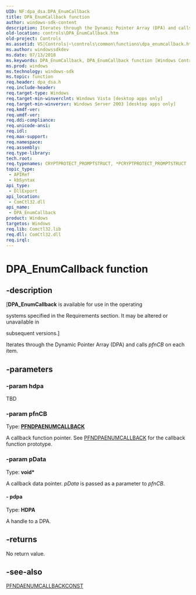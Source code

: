 ```yaml
---
UID: NF:dpa_dsa.DPA_EnumCallback
title: DPA_EnumCallback function
author: windows-sdk-content
description: Iterates through the Dynamic Pointer Array (DPA) and calls pfnCB on each item.
old-location: controls\DPA_EnumCallback.htm
old-project: Controls
ms.assetid: VS|Controls|~\controls\common\functions\dpa_enumcallback.htm
ms.author: windowssdkdev
ms.date: 07/13/2018
ms.keywords: DPA_EnumCallback, DPA_EnumCallback function [Windows Controls], _win32_DPA_EnumCallback, _win32_DPA_EnumCallback_cpp, controls.DPA_EnumCallback, controls._win32_DPA_EnumCallback, dpa_dsa/DPA_EnumCallback
ms.prod: windows
ms.technology: windows-sdk
ms.topic: function
req.header: dpa_dsa.h
req.include-header: 
req.target-type: Windows
req.target-min-winverclnt: Windows Vista [desktop apps only]
req.target-min-winversvr: Windows Server 2003 [desktop apps only]
req.kmdf-ver: 
req.umdf-ver: 
req.ddi-compliance: 
req.unicode-ansi: 
req.idl: 
req.max-support: 
req.namespace: 
req.assembly: 
req.type-library: 
tech.root: 
req.typenames: CRYPTPROTECT_PROMPTSTRUCT, *PCRYPTPROTECT_PROMPTSTRUCT
topic_type:
 - APIRef
 - kbSyntax
api_type:
 - DllExport
api_location:
 - ComCtl32.dll
api_name:
 - DPA_EnumCallback
product: Windows
targetos: Windows
req.lib: Comctl32.lib
req.dll: ComCtl32.dll
req.irql: 
---
```


# DPA_EnumCallback function


## -description


<p class="CCE_Message">[<b>DPA_EnumCallback</b> is available for use in the operating 

systems specified in the Requirements section. It may be altered or unavailable in 

subsequent versions.]

Iterates through the Dynamic Pointer Array (DPA) and calls <i>pfnCB</i> on each item. 


## -parameters




### -param hdpa

TBD


### -param pfnCB

Type: <b><a href="https://msdn.microsoft.com/7ee522bc-9a2c-417d-93d7-5f306fba511f">PFNDPAENUMCALLBACK</a></b>

A callback function pointer. See <a href="https://msdn.microsoft.com/7ee522bc-9a2c-417d-93d7-5f306fba511f">PFNDPAENUMCALLBACK</a> for the callback function prototype.


### -param pData

Type: <b>void*</b>

A callback data pointer. <i>pData</i> is passed as a parameter to <i>pfnCB</i>.


#### - pdpa

Type: <b>HDPA</b>

A handle to a DPA.


## -returns



No return value.




## -see-also




<a href="https://msdn.microsoft.com/2fe1546f-d517-4d63-a3a6-1d3ea0238b3d">PFNDAENUMCALLBACKCONST</a>
 

 

